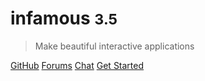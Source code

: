 <!-- ![](_media/logoipsum.png) -->

# infamous <small>3.5</small>

> Make beautiful interactive applications

[GitHub](https://github.com/infamous/infamous)
[Forums](https://forums.infamous.io)
[Chat](https://gitter.im/infamous/motor)
[Get Started](install.md)

